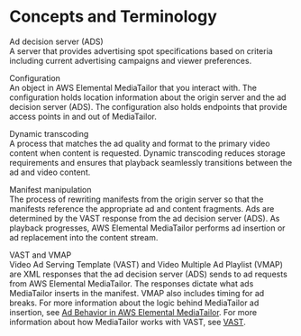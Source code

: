 # Concepts and Terminology<a name="what-is-terms"></a>

Ad decision server \(ADS\)  
A server that provides advertising spot specifications based on criteria including current advertising campaigns and viewer preferences\. 

Configuration  
An object in AWS Elemental MediaTailor that you interact with\. The configuration holds location information about the origin server and the ad decision server \(ADS\)\. The configuration also holds endpoints that provide access points in and out of MediaTailor\.

Dynamic transcoding  
A process that matches the ad quality and format to the primary video content when content is requested\. Dynamic transcoding reduces storage requirements and ensures that playback seamlessly transitions between the ad and video content\.

Manifest manipulation  
The process of rewriting manifests from the origin server so that the manifests reference the appropriate ad and content fragments\. Ads are determined by the VAST response from the ad decision server \(ADS\)\. As playback progresses, AWS Elemental MediaTailor performs ad insertion or ad replacement into the content stream\.

VAST and VMAP  
Video Ad Serving Template \(VAST\) and Video Multiple Ad Playlist \(VMAP\) are XML responses that the ad decision server \(ADS\) sends to ad requests from AWS Elemental MediaTailor\. The responses dictate what ads MediaTailor inserts in the manifest\. VMAP also includes timing for ad breaks\. For more information about the logic behind MediaTailor ad insertion, see [Ad Behavior in AWS Elemental MediaTailor](ad-behavior.md)\. For more information about how MediaTailor works with VAST, see [VAST](vast.md)\.